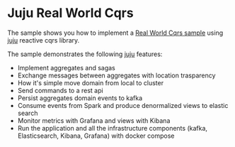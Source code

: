 # Juju Real World Cqrs
The sample shows you how to implement a [Real World Cqrs sample](https://github.com/rucka/RealWorldCqrs) using [juju](https://github.com/brokersquare/juju) reactive cqrs library.

The sample demonstrates the following [juju](https://github.com/brokersquare/juju) features:

- Implement aggregates and sagas
- Exchange messages between aggregates with location trasparency
- How it's simple move domain from local to cluster
- Send commands to a rest api
- Persist aggregates domain events to kafka
- Consume events from Spark and produce denormalized views to elastic search
- Monitor metrics with Grafana and views with Kibana
- Run the application and all the infrastructure components (kafka, Elasticsearch, Kibana, Grafana) with docker compose

